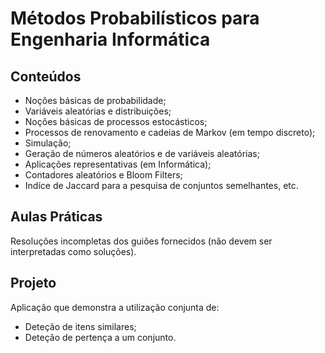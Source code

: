 # Métodos Probabilísticos para Engenharia Informática
## Conteúdos
* Noções básicas de probabilidade;
* Variáveis aleatórias e distribuições;
* Noções básicas de processos estocásticos;
* Processos de renovamento e cadeias de Markov (em tempo discreto);
* Simulação;
* Geração de números aleatórios e de variáveis aleatórias;
* Aplicações representativas (em Informática);
* Contadores aleatórios e Bloom Filters;  
* Indíce de Jaccard para a pesquisa de conjuntos semelhantes, etc.
## Aulas Práticas
Resoluções incompletas dos guiões fornecidos (não devem ser interpretadas como soluções).
## Projeto
Aplicação que demonstra a utilização conjunta de:
 * Deteção de itens similares;
 * Deteção de pertença a um conjunto.

